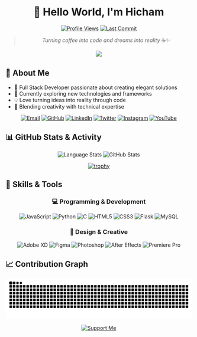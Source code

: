 <div align="center">
  
# 👋 Hello World, I'm Hicham
[![Profile Views](https://komarev.com/ghpvc/?username=hichamluffy&label=Profile%20Views&color=0e75b6&style=flat-square&animation=blink)](https://github.com/HichamLuffy)
[![Last Commit](https://img.shields.io/github/last-commit/hichamluffy/website-project?style=flat-square&color=blueviolet)](https://github.com/HichamLuffy)

> *Turning coffee into code and dreams into reality* ☕✨

<div align="center">
  <img src="https://skillicons.dev/icons?i=js,html,css,python,c,flask,mysql,figma,ps,ae,pr&theme=dark" />
</div>

</div>

## 🚀 About Me

- 🎯 Full Stack Developer passionate about creating elegant solutions
- 🌱 Currently exploring new technologies and frameworks
- 💡 Love turning ideas into reality through code
- 🎨 Blending creativity with technical expertise

<div align="center">

[![Email](https://img.shields.io/badge/Email-D14836?style=for-the-badge&logo=gmail&logoColor=white)](mailto:imalxvssteve2020@gmail.com)
[![GitHub](https://img.shields.io/badge/GitHub-100000?style=for-the-badge&logo=github&logoColor=white)](https://github.com/HichamLuffy)
[![LinkedIn](https://img.shields.io/badge/LinkedIn-0077B5?style=for-the-badge&logo=linkedin&logoColor=white)](https://www.linkedin.com/in/hicham-fhad-7b9070263/)
[![Twitter](https://img.shields.io/badge/Twitter-1DA1F2?style=for-the-badge&logo=twitter&logoColor=white)](https://twitter.com/D_Hicham2k)
[![Instagram](https://img.shields.io/badge/Instagram-E4405F?style=for-the-badge&logo=instagram&logoColor=white)](https://www.instagram.com/i.mluffy/)
[![YouTube](https://img.shields.io/badge/YouTube-FF0000?style=for-the-badge&logo=youtube&logoColor=white)](https://www.youtube.com/@iiHicham2k/)

</div>

## 📊 GitHub Stats & Activity

<div align="center">
  <img src="https://github-readme-stats.vercel.app/api/top-langs/?username=HichamLuffy&layout=compact&theme=radical&hide_border=true" width="45%" alt="Language Stats" />
  <img src="https://github-readme-stats.vercel.app/api?username=HichamLuffy&show_icons=true&theme=radical&include_all_commits=true&count_private=true&bg_color=0D1117&hide_border=true" width="52%" alt="GitHub Stats" />
</div>

<div align="center">
  
  [![trophy](https://github-profile-trophy.vercel.app/?username=HichamLuffy&theme=radical&no-frame=true&no-bg=true&margin-w=4&column=6)](https://github.com/ryo-ma/github-profile-trophy)
  
</div>

## 🎯 Skills & Tools

<div align="center">

### 💻 Programming & Development
![JavaScript](https://img.shields.io/badge/-JavaScript-F7DF1E?style=flat-square&logo=javascript&logoColor=black)
![Python](https://img.shields.io/badge/-Python-3776AB?style=flat-square&logo=python&logoColor=white)
![C](https://img.shields.io/badge/-C-A8B9CC?style=flat-square&logo=c&logoColor=black)
![HTML5](https://img.shields.io/badge/-HTML5-E34F26?style=flat-square&logo=html5&logoColor=white)
![CSS3](https://img.shields.io/badge/-CSS3-1572B6?style=flat-square&logo=css3&logoColor=white)
![Flask](https://img.shields.io/badge/-Flask-000000?style=flat-square&logo=flask&logoColor=white)
![MySQL](https://img.shields.io/badge/-MySQL-4479A1?style=flat-square&logo=mysql&logoColor=white)

### 🎨 Design & Creative
![Adobe XD](https://img.shields.io/badge/-Adobe%20XD-FF61F6?style=flat-square&logo=adobexd&logoColor=black)
![Figma](https://img.shields.io/badge/-Figma-F24E1E?style=flat-square&logo=figma&logoColor=white)
![Photoshop](https://img.shields.io/badge/-Photoshop-31A8FF?style=flat-square&logo=adobephotoshop&logoColor=black)
![After Effects](https://img.shields.io/badge/-After%20Effects-9999FF?style=flat-square&logo=adobeaftereffects&logoColor=black)
![Premiere Pro](https://img.shields.io/badge/-Premiere%20Pro-9999FF?style=flat-square&logo=adobepremierepro&logoColor=black)

</div>
<!-- 
## 🎵 Currently Vibing To
[![Spotify](https://novatorem-navy-ten.vercel.app/api/spotify)](https://https://open.spotify.com/user/31qnlyked34gvss46ee7vgvpuecy) -->

## 📈 Contribution Graph

<div align="center">
  
  ![Snake animation](https://raw.githubusercontent.com/HichamLuffy/HichamLuffy/output/github-contribution-grid-snake.svg)
  
</div>

<!--START_SECTION:waka-->
<!--END_SECTION:waka-->

<div align="center">

[![Support Me](https://img.shields.io/badge/Donate-Support%20Me-green.svg?style=flat-square&logo=streamlabs)](https://streamlabs.com/aboluffy_/tip)

</div>